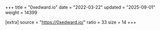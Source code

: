 +++
title = "0xedward.io"
date = "2022-03-22"
updated = "2025-09-01"
weight = 14399

[extra]
source = "https://0xedward.io/"
ratio = 33
size = 14
+++
